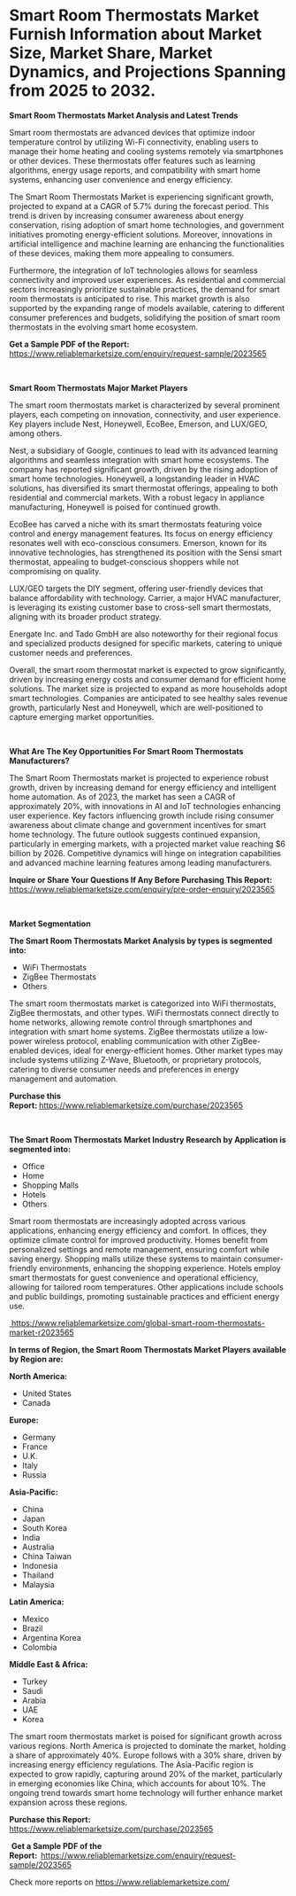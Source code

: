 <p><h1>Smart Room Thermostats Market Furnish Information about Market Size, Market Share, Market Dynamics, and Projections Spanning from 2025 to 2032.</h1></p><p><strong>Smart Room Thermostats Market Analysis and Latest Trends</strong></p>
<p><p>Smart room thermostats are advanced devices that optimize indoor temperature control by utilizing Wi-Fi connectivity, enabling users to manage their home heating and cooling systems remotely via smartphones or other devices. These thermostats offer features such as learning algorithms, energy usage reports, and compatibility with smart home systems, enhancing user convenience and energy efficiency.</p><p>The Smart Room Thermostats Market is experiencing significant growth, projected to expand at a CAGR of 5.7% during the forecast period. This trend is driven by increasing consumer awareness about energy conservation, rising adoption of smart home technologies, and government initiatives promoting energy-efficient solutions. Moreover, innovations in artificial intelligence and machine learning are enhancing the functionalities of these devices, making them more appealing to consumers.</p><p>Furthermore, the integration of IoT technologies allows for seamless connectivity and improved user experiences. As residential and commercial sectors increasingly prioritize sustainable practices, the demand for smart room thermostats is anticipated to rise. This market growth is also supported by the expanding range of models available, catering to different consumer preferences and budgets, solidifying the position of smart room thermostats in the evolving smart home ecosystem.</p></p>
<p><strong>Get a Sample PDF of the Report:&nbsp;</strong> <a href="https://www.reliablemarketsize.com/enquiry/request-sample/2023565?utm_campaign=2781&utm_medium=2&utm_source=Github&utm_content=ia&utm_term=29032025&utm_id=smart-room-thermostats">https://www.reliablemarketsize.com/enquiry/request-sample/2023565</a></p>
<p>&nbsp;</p>
<p><strong>Smart Room Thermostats Major Market Players</strong></p>
<p><p>The smart room thermostats market is characterized by several prominent players, each competing on innovation, connectivity, and user experience. Key players include Nest, Honeywell, EcoBee, Emerson, and LUX/GEO, among others. </p><p>Nest, a subsidiary of Google, continues to lead with its advanced learning algorithms and seamless integration with smart home ecosystems. The company has reported significant growth, driven by the rising adoption of smart home technologies. Honeywell, a longstanding leader in HVAC solutions, has diversified its smart thermostat offerings, appealing to both residential and commercial markets. With a robust legacy in appliance manufacturing, Honeywell is poised for continued growth.</p><p>EcoBee has carved a niche with its smart thermostats featuring voice control and energy management features. Its focus on energy efficiency resonates well with eco-conscious consumers. Emerson, known for its innovative technologies, has strengthened its position with the Sensi smart thermostat, appealing to budget-conscious shoppers while not compromising on quality.</p><p>LUX/GEO targets the DIY segment, offering user-friendly devices that balance affordability with technology. Carrier, a major HVAC manufacturer, is leveraging its existing customer base to cross-sell smart thermostats, aligning with its broader product strategy.</p><p>Energate Inc. and Tado GmbH are also noteworthy for their regional focus and specialized products designed for specific markets, catering to unique customer needs and preferences.</p><p>Overall, the smart room thermostat market is expected to grow significantly, driven by increasing energy costs and consumer demand for efficient home solutions. The market size is projected to expand as more households adopt smart technologies. Companies are anticipated to see healthy sales revenue growth, particularly Nest and Honeywell, which are well-positioned to capture emerging market opportunities.</p></p>
<p>&nbsp;</p>
<p><strong>What Are The Key Opportunities For Smart Room Thermostats Manufacturers?</strong></p>
<p><p>The Smart Room Thermostats market is projected to experience robust growth, driven by increasing demand for energy efficiency and intelligent home automation. As of 2023, the market has seen a CAGR of approximately 20%, with innovations in AI and IoT technologies enhancing user experience. Key factors influencing growth include rising consumer awareness about climate change and government incentives for smart home technology. The future outlook suggests continued expansion, particularly in emerging markets, with a projected market value reaching $6 billion by 2026. Competitive dynamics will hinge on integration capabilities and advanced machine learning features among leading manufacturers.</p></p>
<p><strong>Inquire or Share Your Questions If Any Before Purchasing This Report:</strong> <a href="https://www.reliablemarketsize.com/enquiry/pre-order-enquiry/2023565?utm_campaign=2781&utm_medium=2&utm_source=Github&utm_content=ia&utm_term=29032025&utm_id=smart-room-thermostats">https://www.reliablemarketsize.com/enquiry/pre-order-enquiry/2023565</a></p>
<p>&nbsp;</p>
<p><strong>Market Segmentation</strong></p>
<p><strong>The Smart Room Thermostats Market Analysis by types is segmented into:</strong></p>
<p><ul><li>WiFi Thermostats</li><li>ZigBee Thermostats</li><li>Others</li></ul></p>
<p><p>The smart room thermostats market is categorized into WiFi thermostats, ZigBee thermostats, and other types. WiFi thermostats connect directly to home networks, allowing remote control through smartphones and integration with smart home systems. ZigBee thermostats utilize a low-power wireless protocol, enabling communication with other ZigBee-enabled devices, ideal for energy-efficient homes. Other market types may include systems utilizing Z-Wave, Bluetooth, or proprietary protocols, catering to diverse consumer needs and preferences in energy management and automation.</p></p>
<p><strong>Purchase this Report:&nbsp;</strong><a href="https://www.reliablemarketsize.com/purchase/2023565?utm_campaign=2781&utm_medium=2&utm_source=Github&utm_content=ia&utm_term=29032025&utm_id=smart-room-thermostats">https://www.reliablemarketsize.com/purchase/2023565</a></p>
<p>&nbsp;</p>
<p><strong>The Smart Room Thermostats Market Industry Research by Application is segmented into:</strong></p>
<p><ul><li>Office</li><li>Home</li><li>Shopping Malls</li><li>Hotels</li><li>Others</li></ul></p>
<p><p>Smart room thermostats are increasingly adopted across various applications, enhancing energy efficiency and comfort. In offices, they optimize climate control for improved productivity. Homes benefit from personalized settings and remote management, ensuring comfort while saving energy. Shopping malls utilize these systems to maintain consumer-friendly environments, enhancing the shopping experience. Hotels employ smart thermostats for guest convenience and operational efficiency, allowing for tailored room temperatures. Other applications include schools and public buildings, promoting sustainable practices and efficient energy use.</p></p>
<p><a href="https://www.reliablemarketsize.com/global-smart-room-thermostats-market-r2023565?utm_campaign=2781&utm_medium=2&utm_source=Github&utm_content=ia&utm_term=29032025&utm_id=smart-room-thermostats">&nbsp;https://www.reliablemarketsize.com/global-smart-room-thermostats-market-r2023565</a></p>
<p><strong>In terms of Region, the Smart Room Thermostats Market Players available by Region are:</strong></p>
<p>
    <p> <strong> North America: </strong>
        <ul>
            <li>United States</li>
            <li>Canada</li>
        </ul>
        </p> 
    <p> <strong> Europe: </strong>
        <ul>
            <li>Germany</li>
            <li>France</li>
            <li>U.K.</li>
            <li>Italy</li>
            <li>Russia</li>
        </ul>
        </p> 
    <p> <strong> Asia-Pacific: </strong>
        <ul>
            <li>China</li>
            <li>Japan</li>
            <li>South Korea</li>
            <li>India</li>
            <li>Australia</li>
            <li>China Taiwan</li>
            <li>Indonesia</li>
            <li>Thailand</li>
            <li>Malaysia</li>
        </ul>
        </p> 
    <p> <strong> Latin America: </strong>
        <ul>
            <li>Mexico</li>
            <li>Brazil</li>
            <li>Argentina Korea</li>
            <li>Colombia</li>
        </ul>
        </p> 
    <p> <strong> Middle East & Africa: </strong>
        <ul>
            <li>Turkey</li>
            <li>Saudi</li>
            <li>Arabia</li>
            <li>UAE</li>
            <li>Korea</li>
        </ul>
    </p>
    </p>
<p><p>The smart room thermostats market is poised for significant growth across various regions. North America is projected to dominate the market, holding a share of approximately 40%. Europe follows with a 30% share, driven by increasing energy efficiency regulations. The Asia-Pacific region is expected to grow rapidly, capturing around 20% of the market, particularly in emerging economies like China, which accounts for about 10%. The ongoing trend towards smart home technology will further enhance market expansion across these regions.</p></p>
<p><strong>Purchase this Report: </strong><a href="https://www.reliablemarketsize.com/purchase/2023565?utm_campaign=2781&utm_medium=2&utm_source=Github&utm_content=ia&utm_term=29032025&utm_id=smart-room-thermostats">https://www.reliablemarketsize.com/purchase/2023565</a></p>
<p>&nbsp;<strong>Get a Sample PDF of the Report:&nbsp;&nbsp;</strong><a href="https://www.reliablemarketsize.com/enquiry/request-sample/2023565?utm_campaign=2781&utm_medium=2&utm_source=Github&utm_content=ia&utm_term=29032025&utm_id=smart-room-thermostats">https://www.reliablemarketsize.com/enquiry/request-sample/2023565</a></p>
<p><strong></strong></p>
<p>Check more reports on <a href="https://www.reliablemarketsize.com/?utm_campaign=2781&utm_medium=2&utm_source=Github&utm_content=ia&utm_term=29032025&utm_id=smart-room-thermostats">https://www.reliablemarketsize.com/</a></p>